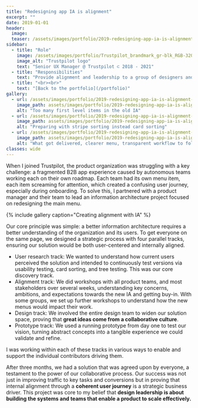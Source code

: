 ```yaml
---
title: "Redesigning app IA is alignment"
excerpt: ""
date: 2019-01-01
header:
  image:
  teaser: /assets/images/portfolio/2019-redesigning-app-ia-is-alignment-3.png
sidebar:
  - title: "Role"
    image: /assets/images/portfolio/Trustpilot_brandmark_gr-blk_RGB-320x132px.png
    image_alt: "Trustpilot logo"
    text: "Senior UX Manager @ Trustpilot ⊂ 2018 - 2021"
  - title: "Responsibilities"
    text: "Provide alignment and leadership to a group of designers and researchers working on the B2B product."
  - title: "<br><br>"
    text: "[Back to the portfolio](/portfolio)"
gallery:
  - url: /assets/images/portfolio/2019-redesigning-app-ia-is-alignment-1.png
    image_path: assets/images/portfolio/2019-redesigning-app-ia-is-alignment-1.png
    alt: "Too many first level items in the old IA"
  - url: /assets/images/portfolio/2019-redesigning-app-ia-is-alignment-2.jpg
    image_path: assets/images/portfolio/2019-redesigning-app-ia-is-alignment-2.jpg
    alt: "Preparing with stripe sorting instead card sorting"
  - url: /assets/images/portfolio/2019-redesigning-app-ia-is-alignment-3.png
    image_path: assets/images/portfolio/2019-redesigning-app-ia-is-alignment-3.png
    alt: "What got delivered, clearer menu, transparent workflow to follow"
classes: wide
---
```


When I joined Trustpilot, the product organization was struggling with a key challenge: a fragmented B2B app experience caused by autonomous teams working each on their own roadmap. Each team had its own menu item, each item screaming for attention, which created a confusing user journey, especially during onboarding. To solve this, I partnered with a product manager and their team to lead an information architecture project focused on redesigning the main menu.

{% include gallery caption="Creating alignment with IA" %}

Our core principle was simple: a better information architecture requires a better understanding of the organization and its users. To get everyone on the same page, we designed a strategic process with four parallel tracks, ensuring our solution would be both user-centered and internally aligned.
 - User research track: We wanted to understand how current users perceived the solution and intended to continuously test versions via usability testing, card sorting, and tree testing. This was our core discovery track.
 - Alignment track: We did workshops with all product teams, and most stakeholders over several weeks, understanding key concerns, ambitions, and expectations towards the new IA and getting buy-in. With some groups, we set up further workshops to understand how the new menus would impact their work.
 - Design track: We involved the entire design team to widen our solution space, proving that **great ideas come from a collaborative culture**.
 - Prototype track: We used a running prototype from day one to test our vision, turning abstract concepts into a tangible experience we could validate and refine.

I was working within each of these tracks in various ways to enable and support the individual contributors driving them.

After three months, we had a solution that was agreed upon by everyone, a testament to the power of our collaborative process. Our success was not just in improving traffic to key tasks and conversions but in proving that internal alignment through a **coherent user journey** is a strategic business driver. This project was core to my belief that **design leadership is about building the systems and teams that enable a product to scale effectively.**